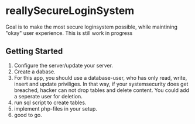 # reallySecureLoginSystem

Goal is to make the most secure loginsystem possible, while maintining "okay" user experience. This is still work in progress

## Getting Started

1. Configure the server/update your server.
2. Create a dabase.
3. For this app, you should use a database-user, who has only read, write, insert and update priviliges. In that way, if your systemsecurity does get breached, hacker can not drop tables and delete content. You could add a seperate user for deletion.
4. run sql script to create tables.
5. implement php-files in your setup.
6. good to go.
